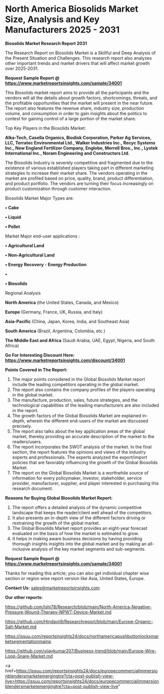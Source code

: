 # North America Biosolids Market Size, Analysis and Key Manufacturers 2025 - 2031

<strong>Biosolids Market Research Report 2031</strong>

The Research Report on Biosolids Market is a Skillful and Deep Analysis of the Present Situation and Challenges. This research report also analyzes other important trends and market drivers that will affect market growth over 2025-2031.

<strong>Request Sample Report @ <a href=https://www.marketreportsinsights.com/sample/34001>https://www.marketreportsinsights.com/sample/34001</a></strong>

This Biosolids market report aims to provide all the participants and the vendors will all the details about growth factors, shortcomings, threats, and the profitable opportunities that the market will present in the near future. The report also features the revenue share, industry size, production volume, and consumption in order to gain insights about the politics to contest for gaining control of a large portion of the market share.

Top Key Players in the Biosolids Market:

<strong>Alka-Tech, Casella Organics, Biodisk Corporation, Parker Ag Services, LLC, Terratec Environmental Ltd., Walker Industries Inc., Recyc Systems Inc., New England Fertilizer Company, Englobe, Merrell Bros., Inc., Lystek International Inc., Noram Engineering and Constructors Ltd.</strong>

The Biosolids Industry is severely competitive and fragmented due to the existence of various established players taking part in different marketing strategies to increase their market share. The vendors operating in the market are profiled based on price, quality, brand, product differentiation, and product portfolio. The vendors are turning their focus increasingly on product customization through customer interaction.

Biosolids Market Major Types are:

<strong>•  Cake

•  Liquid

•  Pellet</strong>

Market Major end-user applications :

<strong>•  Agricultural Land

•  Non-Agricultural Land

•  Energy Recovery - Energy Production

•  

•  Biosolids</strong>

Regional Analysis

</u><strong><b>North America</b></strong> (the United States, Canada, and Mexico)

<strong><b>Europe </b></strong>(Germany, France, UK, Russia, and Italy)

<strong><b>Asia-Pacific</b></strong> (China, Japan, Korea, India, and Southeast Asia)

<strong><b>South America</b></strong> (Brazil, Argentina, Colombia, etc.)

<strong><b>The Middle East and Africa</b></strong> (Saudi Arabia, UAE, Egypt, Nigeria, and South Africa)

<strong>Go For Interesting Discount Here: <a href=https://www.marketreportsinsights.com/discount/34001>https://www.marketreportsinsights.com/discount/34001</a></strong>

<strong>Points Covered in The Report:</strong>
<ol>
  <li>The major points considered in the Global Biosolids Market report include the leading competitors operating in the global market.</li>
  <li>The report also contains the company profiles of the players operating in the global market.</li>
  <li>The manufacture, production, sales, future strategies, and the technological capabilities of the leading manufacturers are also included in the report.</li>
  <li>The growth factors of the Global Biosolids Market are explained in-depth, wherein the different end-users of the market are discussed precisely.</li>
  <li>The report also talks about the key application areas of the global market, thereby providing an accurate description of the market to the readers/users.</li>
  <li>The report incorporates the SWOT analysis of the market. In the final section, the report features the opinions and views of the industry experts and professionals. The experts analyzed the export/import policies that are favorably influencing the growth of the Global Biosolids Market.</li>
  <li>The report on the Global Biosolids Market is a worthwhile source of information for every policymaker, investor, stakeholder, service provider, manufacturer, supplier, and player interested in purchasing this research document.</li>
</ol>
<strong>Reasons for Buying Global Biosolids Market Report:</strong>

<ol>
  <li>The report offers a detailed analysis of the dynamic competitive landscape that keeps the reader/client well ahead of the competitors.</li>
  <li>It also presents an in-depth view of the different factors driving or restraining the growth of the global market.</li>
  <li>The Global Biosolids Market report provides an eight-year forecast evaluated on the basis of how the market is estimated to grow.</li>
  <li>It helps in making aware business decisions by having providing thorough insights insights into the global market and by making an all-inclusive analysis of the key market segments and sub-segments.</li>
</ol>
<strong>Request Sample Report @ <a href=https://www.marketreportsinsights.com/sample/34001>https://www.marketreportsinsights.com/sample/34001</a></strong>


Thanks for reading this article; you can also get individual chapter wise section or region wise report version like Asia, United States, Europe.

<strong>Contact Us:</strong>
sales@marketreportsinsights.com

<strong>Our other reports:</strong>

<a href=https://github.com/Ishi78/Research/blob/main/North-America-Negative-Pressure-Wound-Therapy-NPWT-Device-Market.md>https://github.com/Ishi78/Research/blob/main/North-America-Negative-Pressure-Wound-Therapy-NPWT-Device-Market.md</a>

<a href=https://github.com/Hindavii9/Researchreport/blob/main/Europe-Organic-Salt-Market.md>https://github.com/Hindavii9/Researchreport/blob/main/Europe-Organic-Salt-Market.md</a>

<a href=https://issuu.com/reportsinsights24/docs/northamericapushbuttonlocksmarketsegmentationmainp>https://issuu.com/reportsinsights24/docs/northamericapushbuttonlocksmarketsegmentationmainp</a>

<a href=https://github.com/vijaykumar207/Business-trend/blob/main/Europe-Wire-Loop-Snare-Market.md>https://github.com/vijaykumar207/Business-trend/blob/main/Europe-Wire-Loop-Snare-Market.md</a>

<a href=https://issuu.com/reportsinsights24/docs/europecommercialimmersionblendersmarketemergingtre?cta=post-publish-view-live>https://issuu.com/reportsinsights24/docs/europecommercialimmersionblendersmarketemergingtre?cta=post-publish-view-live</a>"
